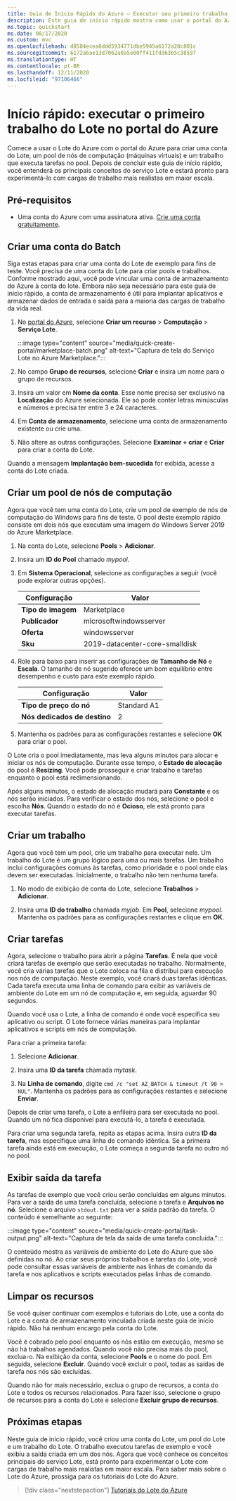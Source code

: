 ```yaml
---
title: Guia de Início Rápido do Azure – Executar seu primeiro trabalho do Lote no portal do Azure
description: Este guia de início rápido mostra como usar o portal do Azure para criar uma conta do Lote, um pool de nós de computação e um trabalho que executa tarefas básicas no pool.
ms.topic: quickstart
ms.date: 08/17/2020
ms.custom: mvc
ms.openlocfilehash: d8584ecea8ddd5934771dbe5945a6172a28c801c
ms.sourcegitcommit: 6172a6ae13d7062a0a5e00ff411fd363b5c38597
ms.translationtype: HT
ms.contentlocale: pt-BR
ms.lasthandoff: 12/11/2020
ms.locfileid: "97106466"
---
```

# <a name="quickstart-run-your-first-batch-job-in-the-azure-portal"></a>Início rápido: executar o primeiro trabalho do Lote no portal do Azure

Comece a usar o Lote do Azure com o portal do Azure para criar uma conta do Lote, um pool de nós de computação (máquinas virtuais) e um trabalho que executa tarefas no pool. Depois de concluir este guia de início rápido, você entenderá os principais conceitos do serviço Lote e estará pronto para experimentá-lo com cargas de trabalho mais realistas em maior escala.

## <a name="prerequisites"></a>Pré-requisitos

- Uma conta do Azure com uma assinatura ativa. [Crie uma conta gratuitamente](https://azure.microsoft.com/free/?WT.mc_id=A261C142F).

## <a name="create-a-batch-account"></a>Criar uma conta do Batch

Siga estas etapas para criar uma conta do Lote de exemplo para fins de teste. Você precisa de uma conta do Lote para criar pools e trabalhos. Conforme mostrado aqui, você pode vincular uma conta de armazenamento do Azure à conta do lote. Embora não seja necessário para este guia de início rápido, a conta de armazenamento é útil para implantar aplicativos e armazenar dados de entrada e saída para a maioria das cargas de trabalho da vida real.

1. No [portal do Azure](https://portal.azure.com), selecione **Criar um recurso** > **Computação** > **Serviço Lote**. 

   :::image type="content" source="media/quick-create-portal/marketplace-batch.png" alt-text="Captura de tela do Serviço Lote no Azure Marketplace.":::

1. No campo **Grupo de recursos**, selecione **Criar** e insira um nome para o grupo de recursos.

1. Insira um valor em **Nome da conta**. Esse nome precisa ser exclusivo na **Localização** do Azure selecionada. Ele só pode conter letras minúsculas e números e precisa ter entre 3 e 24 caracteres.

1. Em **Conta de armazenamento**, selecione uma conta de armazenamento existente ou crie uma.

1. Não altere as outras configurações. Selecione **Examinar + criar** e **Criar** para criar a conta do Lote.

Quando a mensagem **Implantação bem-sucedida** for exibida, acesse a conta do Lote criada.

## <a name="create-a-pool-of-compute-nodes"></a>Criar um pool de nós de computação

Agora que você tem uma conta do Lote, crie um pool de exemplo de nós de computação do Windows para fins de teste. O pool deste exemplo rápido consiste em dois nós que executam uma imagem do Windows Server 2019 do Azure Marketplace.

1. Na conta do Lote, selecione **Pools** > **Adicionar**.

1. Insira um **ID do Pool** chamado *mypool*.

1. Em **Sistema Operacional**, selecione as configurações a seguir (você pode explorar outras opções).
  
   |Configuração  |Valor  |
   |---------|---------|
   |**Tipo de imagem**|Marketplace|
   |**Publicador**     |microsoftwindowsserver|
   |**Oferta**     |windowsserver|
   |**Sku**     |2019-datacenter-core-smalldisk|

1. Role para baixo para inserir as configurações de **Tamanho de Nó** e **Escala**. O tamanho de nó sugerido oferece um bom equilíbrio entre desempenho e custo para este exemplo rápido.
  
   |Configuração  |Valor  |
   |---------|---------|
   |**Tipo de preço do nó**     |Standard A1|
   |**Nós dedicados de destino**     |2|

1. Mantenha os padrões para as configurações restantes e selecione **OK** para criar o pool.

O Lote cria o pool imediatamente, mas leva alguns minutos para alocar e iniciar os nós de computação. Durante esse tempo, o **Estado de alocação** do pool é **Resizing**. Você pode prosseguir e criar trabalho e tarefas enquanto o pool está redimensionando.

Após alguns minutos, o estado de alocação mudará para **Constante** e os nós serão iniciados. Para verificar o estado dos nós, selecione o pool e escolha **Nós**. Quando o estado do nó é **Ocioso**, ele está pronto para executar tarefas.

## <a name="create-a-job"></a>Criar um trabalho

Agora que você tem um pool, crie um trabalho para executar nele. Um trabalho do Lote é um grupo lógico para uma ou mais tarefas. Um trabalho inclui configurações comuns às tarefas, como prioridade e o pool onde elas devem ser executadas. Inicialmente, o trabalho não tem nenhuma tarefa.

1. No modo de exibição de conta do Lote, selecione **Trabalhos** > **Adicionar**.

1. Insira uma **ID do trabalho** chamada *myjob*. Em **Pool**, selecione *mypool*. Mantenha os padrões para as configurações restantes e clique em **OK**.

## <a name="create-tasks"></a>Criar tarefas

Agora, selecione o trabalho para abrir a página **Tarefas**. É nela que você criará tarefas de exemplo que serão executadas no trabalho. Normalmente, você cria várias tarefas que o Lote coloca na fila e distribui para execução nos nós de computação. Neste exemplo, você criará duas tarefas idênticas. Cada tarefa executa uma linha de comando para exibir as variáveis de ambiente do Lote em um nó de computação e, em seguida, aguardar 90 segundos.

Quando você usa o Lote, a linha de comando é onde você especifica seu aplicativo ou script. O Lote fornece várias maneiras para implantar aplicativos e scripts em nós de computação.

Para criar a primeira tarefa:

1. Selecione **Adicionar**.

1. Insira uma **ID da tarefa** chamada *mytask*.

1. Na **Linha de comando**, digite `cmd /c "set AZ_BATCH & timeout /t 90 > NUL"`. Mantenha os padrões para as configurações restantes e selecione **Enviar**.

Depois de criar uma tarefa, o Lote a enfileira para ser executada no pool. Quando um nó fica disponível para executá-lo, a tarefa é executada.

Para criar uma segunda tarefa, repita as etapas acima. Insira outra **ID da tarefa**, mas especifique uma linha de comando idêntica. Se a primeira tarefa ainda está em execução, o Lote começa a segunda tarefa no outro nó no pool.

## <a name="view-task-output"></a>Exibir saída da tarefa

As tarefas de exemplo que você criou serão concluídas em alguns minutos. Para ver a saída de uma tarefa concluída, selecione a tarefa e **Arquivos no nó**. Selecione o arquivo `stdout.txt` para ver a saída padrão da tarefa. O conteúdo é semelhante ao seguinte:

:::image type="content" source="media/quick-create-portal/task-output.png" alt-text="Captura de tela da saída de uma tarefa concluída.":::

O conteúdo mostra as variáveis de ambiente do Lote do Azure que são definidas no nó. Ao criar seus próprios trabalhos e tarefas do Lote, você pode consultar essas variáveis de ambiente nas linhas de comando da tarefa e nos aplicativos e scripts executados pelas linhas de comando.

## <a name="clean-up-resources"></a>Limpar os recursos

Se você quiser continuar com exemplos e tutoriais do Lote, use a conta do Lote e a conta de armazenamento vinculada criada neste guia de início rápido. Não há nenhum encargo pela conta do Lote.

Você é cobrado pelo pool enquanto os nós estão em execução, mesmo se não há trabalhos agendados. Quando você não precisa mais do pool, exclua-o. Na exibição da conta, selecione **Pools** e o nome do pool. Em seguida, selecione **Excluir**.  Quando você excluir o pool, todas as saídas de tarefa nos nós são excluídas.

Quando não for mais necessário, exclua o grupo de recursos, a conta do Lote e todos os recursos relacionados. Para fazer isso, selecione o grupo de recursos para a conta do Lote e selecione **Excluir grupo de recursos**.

## <a name="next-steps"></a>Próximas etapas

Neste guia de início rápido, você criou uma conta do Lote, um pool do Lote e um trabalho do Lote. O trabalho executou tarefas de exemplo e você exibiu a saída criada em um dos nós. Agora que você conhece os conceitos principais do serviço Lote, está pronto para experimentar o Lote com cargas de trabalho mais realistas em maior escala. Para saber mais sobre o Lote do Azure, prossiga para os tutoriais do Lote do Azure.

> [!div class="nextstepaction"]
> [Tutoriais do Lote do Azure](./tutorial-parallel-dotnet.md)
